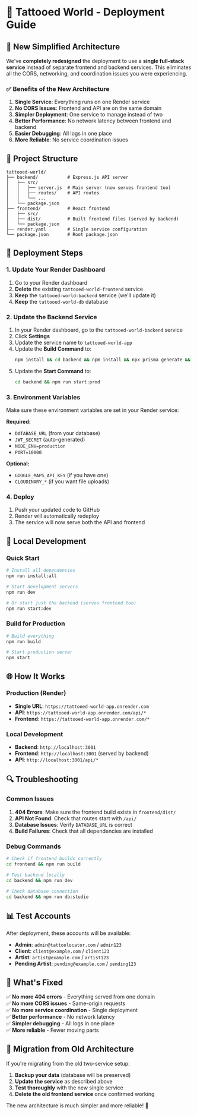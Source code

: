 # 🚀 Tattooed World - Deployment Guide

## 🎯 New Simplified Architecture

We've **completely redesigned** the deployment to use a **single full-stack service** instead of separate frontend and backend services. This eliminates all the CORS, networking, and coordination issues you were experiencing.

### ✅ Benefits of the New Architecture

1. **Single Service**: Everything runs on one Render service
2. **No CORS Issues**: Frontend and API are on the same domain
3. **Simpler Deployment**: One service to manage instead of two
4. **Better Performance**: No network latency between frontend and backend
5. **Easier Debugging**: All logs in one place
6. **More Reliable**: No service coordination issues

## 📁 Project Structure

```
tattooed-world/
├── backend/           # Express.js API server
│   ├── src/
│   │   ├── server.js  # Main server (now serves frontend too)
│   │   ├── routes/    # API routes
│   │   └── ...
│   └── package.json
├── frontend/          # React frontend
│   ├── src/
│   ├── dist/          # Built frontend files (served by backend)
│   └── package.json
├── render.yaml        # Single service configuration
└── package.json       # Root package.json
```

## 🚀 Deployment Steps

### 1. Update Your Render Dashboard

1. Go to your Render dashboard
2. **Delete** the existing `tattooed-world-frontend` service
3. **Keep** the `tattooed-world-backend` service (we'll update it)
4. **Keep** the `tattooed-world-db` database

### 2. Update the Backend Service

1. In your Render dashboard, go to the `tattooed-world-backend` service
2. Click **Settings**
3. Update the service name to `tattooed-world-app`
4. Update the **Build Command** to:
   ```bash
   npm install && cd backend && npm install && npx prisma generate && cd ../frontend && npm install && npm run build
   ```
5. Update the **Start Command** to:
   ```bash
   cd backend && npm run start:prod
   ```

### 3. Environment Variables

Make sure these environment variables are set in your Render service:

**Required:**
- `DATABASE_URL` (from your database)
- `JWT_SECRET` (auto-generated)
- `NODE_ENV=production`
- `PORT=10000`

**Optional:**
- `GOOGLE_MAPS_API_KEY` (if you have one)
- `CLOUDINARY_*` (if you want file uploads)

### 4. Deploy

1. Push your updated code to GitHub
2. Render will automatically redeploy
3. The service will now serve both the API and frontend

## 🔧 Local Development

### Quick Start
```bash
# Install all dependencies
npm run install:all

# Start development servers
npm run dev

# Or start just the backend (serves frontend too)
npm run start:dev
```

### Build for Production
```bash
# Build everything
npm run build

# Start production server
npm start
```

## 🌐 How It Works

### Production (Render)
- **Single URL**: `https://tattooed-world-app.onrender.com`
- **API**: `https://tattooed-world-app.onrender.com/api/*`
- **Frontend**: `https://tattooed-world-app.onrender.com/*`

### Local Development
- **Backend**: `http://localhost:3001`
- **Frontend**: `http://localhost:3001` (served by backend)
- **API**: `http://localhost:3001/api/*`

## 🔍 Troubleshooting

### Common Issues

1. **404 Errors**: Make sure the frontend build exists in `frontend/dist/`
2. **API Not Found**: Check that routes start with `/api/`
3. **Database Issues**: Verify `DATABASE_URL` is correct
4. **Build Failures**: Check that all dependencies are installed

### Debug Commands

```bash
# Check if frontend builds correctly
cd frontend && npm run build

# Test backend locally
cd backend && npm run dev

# Check database connection
cd backend && npm run db:studio
```

## 📊 Test Accounts

After deployment, these accounts will be available:

- **Admin**: `admin@tattoolocator.com` / `admin123`
- **Client**: `client@example.com` / `client123`
- **Artist**: `artist@example.com` / `artist123`
- **Pending Artist**: `pending@example.com` / `pending123`

## 🎉 What's Fixed

✅ **No more 404 errors** - Everything served from one domain  
✅ **No more CORS issues** - Same-origin requests  
✅ **No more service coordination** - Single deployment  
✅ **Better performance** - No network latency  
✅ **Simpler debugging** - All logs in one place  
✅ **More reliable** - Fewer moving parts  

## 🔄 Migration from Old Architecture

If you're migrating from the old two-service setup:

1. **Backup your data** (database will be preserved)
2. **Update the service** as described above
3. **Test thoroughly** with the new single service
4. **Delete the old frontend service** once confirmed working

The new architecture is much simpler and more reliable! 🚀 